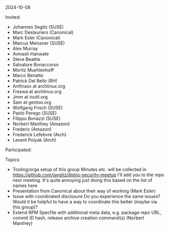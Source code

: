 2024-10-08

Invited:

- Johannes Segitz (SUSE)
- Marc Deslauriers (Canonical)
- Mark Esler (Canonical)
- Marcus Meissner (SUSE)
- Alex Murray
- Avinash Hanwate
- Steve Beattie
- Salvatore Bonaccorso
- Moritz Muehlenhoff
- Marco Benatto
- Patrick Del Bello (RH)
- Anthraxx at archlinux.org
- Freswa at archlinux.org
- Jmm at inutil.org
- Sam at gentoo.org
- Wolfgang Frisch (SUSE)
- Paolo Perego (SUSE)
- Filippo Bonazzi (SUSE)
- Norbert Manthey (Amazon)
- Frederic (Amazon)
- Frederick Lefebvre (Arch)
- Levent Polyak (Arch)

Participated:


Topics:
- Tooling/orga setup of this group
  Minutes etc. will be collected in
  https://github.com/jsegitz/distro-security-meetup
  I'll add you to the repo next meeting. It's quite annoying just doing this based on the list of names here
- Presentation from Canonical about their way of working (Mark Esler)
- Issue with coordinated disclosure
  Do you experience the same issues?
  Would it be helpful to have a way to coordinate this better (maybe via this group)?
- Extend RPM Specfile with additional meta data, e.g. package repo URL, commit ID hash, release archive creation command(s) (Norbert Manthey)
